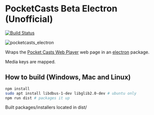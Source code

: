 # PocketCasts Beta Electron (Unofficial)

[![Build Status](https://travis-ci.org/davegallant/pocketcasts-electron.svg?branch=master)](https://travis-ci.org/davegallant/pocketcasts-electron)

![pocketcasts_electron](https://user-images.githubusercontent.com/4519234/46927999-60f74880-d006-11e8-83a8-5f686d509a76.PNG)

Wraps the [Pocket Casts Web Player](https://play.pocketcasts.com/) web page in an [electron](https://electronjs.org/) package.

Media keys are mapped.

## How to build (Windows, Mac and Linux)

```bash
npm install
sudo apt install libdbus-1-dev libglib2.0-dev # ubuntu only
npm run dist # packages it up
```

Built packages/installers located in dist/
